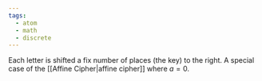 ```yaml
---
tags:
  - atom
  - math
  - discrete
---
```

Each letter is shifted a fix number of places (the key) to the right. A special case of the [[Affine Cipher|affine cipher]] where $a=0$.